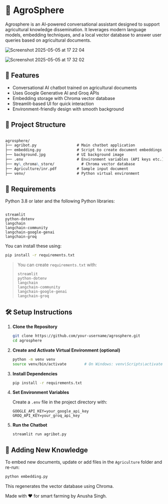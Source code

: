 
# 🌾 AgroSphere

Agrosphere is an AI-powered conversational assistant designed to support agricultural knowledge dissemination. It leverages modern language models, embedding techniques, and a local vector database to answer user queries based on agricultural documents.

![Screenshot 2025-05-05 at 17 22 04](https://github.com/user-attachments/assets/2b8c3980-6482-421a-ab6e-11eeff305793)

![Screenshot 2025-05-05 at 17 32 02](https://github.com/user-attachments/assets/da62c9d5-b4ff-45cf-8d20-dc5647640348)


## 🚀 Features

- Conversational AI chatbot trained on agricultural documents
- Uses Google Generative AI and Groq APIs
- Embedding storage with Chroma vector database
- Streamlit-based UI for quick interaction
- Environment-friendly design with smooth background

## 📁 Project Structure

```markdown

agrosphere/
├── agribot.py                  # Main chatbot application
├── embedding.py                # Script to create document embeddings
├── background.jpg              # UI background image
├── .env                        # Environment variables (API keys etc.)
├── my\_chroma\_store/            # Chroma vector database
├── Agriculture/inr.pdf         # Sample input document
├── venv/                       # Python virtual environment

```

## 🧪 Requirements

Python 3.8 or later and the following Python libraries:

```

streamlit
python-dotenv
langchain
langchain-community
langchain-google-genai
langchain-groq

````

You can install these using:

```bash
pip install -r requirements.txt
````

> You can create `requirements.txt` with:
>
> ```
> streamlit
> python-dotenv
> langchain
> langchain-community
> langchain-google-genai
> langchain-groq
> ```

## 🛠️ Setup Instructions

1. **Clone the Repository**

   ```bash
   git clone https://github.com/your-username/agrosphere.git
   cd agrosphere
   ```

2. **Create and Activate Virtual Environment (optional)**

   ```bash
   python -m venv venv
   source venv/bin/activate        # On Windows: venv\Scripts\activate
   ```

3. **Install Dependencies**

   ```bash
   pip install -r requirements.txt
   ```

4. **Set Environment Variables**

   Create a `.env` file in the project directory with:

   ```
   GOOGLE_API_KEY=your_google_api_key
   GROQ_API_KEY=your_groq_api_key
   ```

5. **Run the Chatbot**

   ```bash
   streamlit run agribot.py
   ```

## 🧠 Adding New Knowledge

To embed new documents, update or add files in the `Agriculture` folder and re-run:

```bash
python embedding.py
```

This regenerates the vector database using Chroma.

Made with ❤️ for smart farming by Anusha Singh.
